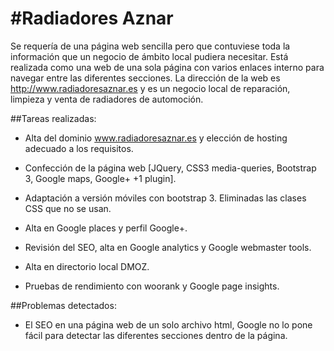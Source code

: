 #Radiadores Aznar
======================

Se requería de una página web sencilla pero que contuviese toda la información que un negocio de ámbito local pudiera necesitar. Está realizada como una web de una sola página con varios enlaces interno para navegar entre las diferentes secciones. La dirección de la web es http://www.radiadoresaznar.es y es un negocio local de reparación, limpieza y venta de radiadores de automoción.

##Tareas realizadas:

- Alta del dominio www.radiadoresaznar.es y elección de hosting adecuado a los requisitos. 

- Confección de la página web [JQuery, CSS3 media-queries, Bootstrap 3, Google maps, Google+ +1 plugin]. 

- Adaptación a versión móviles con bootstrap 3. Eliminadas las clases CSS que no se usan.

- Alta en Google places y perfil Google+.

- Revisión del SEO, alta en Google analytics y Google webmaster tools.

- Alta en directorio local DMOZ.

- Pruebas de rendimiento con woorank y Google page insights.


##Problemas detectados:
- El SEO en una página web de un solo archivo html, Google no lo pone fácil para detectar las diferentes secciones dentro de la página.